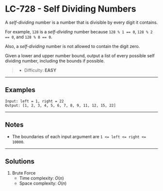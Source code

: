 # LC-728 - Self Dividing Numbers

A *self-dividing* number is a number that is divisible by every digit it contains.

For example, `128` is a *self-dividing* number because `128 % 1 == 0`, `128 % 2 == 0`, and `128 % 8 == 0`.

Also, a *self-dividing* number is not allowed to contain the digit zero.

Given a lower and upper number bound, output a list of every possible self dividing number, including the bounds if possible.

> * Difficulty: **EASY**

---
## Examples

```
Input: left = 1, right = 22
Output: [1, 2, 3, 4, 5, 6, 7, 8, 9, 11, 12, 15, 22]
```

---
## Notes

* The boundaries of each input argument are `1 <= left <= right <= 10000`.

---
## Solutions

1. Brute Force
    * Time complexity: $O(n)$
    * Space complexity: $O(n)$